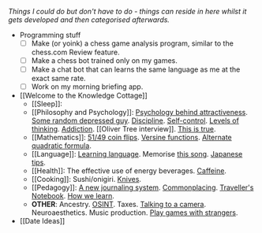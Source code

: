 *Things I could do but don't have to do - things can reside in here whilst it gets developed and then categorised afterwards.*

- Programming stuff
	- [ ] Make (or yoink) a chess game analysis program, similar to the chess.com Review feature.
	- [ ] Make a chess bot trained only on my games.
	- [ ] Make a chat bot that can learns the same language as me at the exact same rate.
	- [ ] Work on my morning briefing app.
 - [[Welcome to the Knowledge Cottage]]
	 - [[Sleep]]: 
	 - [[Philosophy and Psychology]]: [Psychology behind attractiveness](https://www.youtube.com/watch?v=Vh0hj9ZD9FY). [Some random depressed guy](https://www.youtube.com/@LukeWeast/videos). [Discipline](https://www.youtube.com/watch?v=SUWku43ITRY). [Self-control](https://www.youtube.com/watch?v=dgRSfhoHE4g). [Levels of thinking](https://www.youtube.com/watch?v=kse87ocS0Uo). [Addiction](https://www.youtube.com/watch?v=R4NkxrHzzyo). [[Oliver Tree interview]]. [This is true](https://www.youtube.com/watch?v=kGdbTnDPjDw). 
	 - [[Mathematics]]: [51/49 coin flips](https://www.youtube.com/watch?v=9VwOn5x7VAs). [Versine functions](https://en.wikipedia.org/wiki/Versine#:~:text=The%20versine%20or%20versed%20sine,notably%20the%20coversine%20and%20haversine.). [Alternate quadratic formula](https://www.youtube.com/watch?v=7gJdMEIBGSg).
	 - [[Language]]: [Learning language](https://www.youtube.com/watch?v=MqR3K1alUio). Memorise [this song](https://www.youtube.com/watch?v=L844aqBgFh8). [Japanese tips](https://www.youtube.com/watch?v=4aTWrkHuxVQ).
	 - [[Health]]: The effective use of energy beverages. [Caffeine](https://www.youtube.com/watch?v=mQAqh_MJWeI).
	 - [[Cooking]]: Sushi/onigiri. [Knives](https://www.youtube.com/watch?v=Pd88VqUv2_w).
	 - [[Pedagogy]]: [A new journaling system](https://www.youtube.com/watch?v=3B9Ojm_rhOk). [Commonplacing](https://www.youtube.com/watch?v=IuaI_XOIgzE). [Traveller's Notebook](https://www.youtube.com/watch?v=6DRFndboJL8). [How we learn](https://www.youtube.com/watch?v=4xjrCn4jdPo).
	 - **OTHER**: Ancestry. [OSINT](https://www.youtube.com/watch?v=7PAk1wsy3VI). Taxes. [Talking to a camera](https://www.youtube.com/watch?v=-asNGo75Wv8). Neuroaesthetics. Music production. [Play games with strangers](https://www.youtube.com/watch?v=IKAaSIniTtk).
 - [[Date Ideas]]